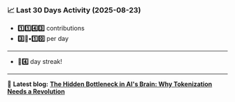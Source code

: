 <!--START_STATS-->
### 📈 Last 30 Days Activity (2025-08-23)  
- **1️⃣1️⃣4️⃣3️⃣** contributions  
- **3️⃣🎱•1️⃣0️⃣** per day
---
- **🎱4️⃣** day streak!
---
📝 **Latest blog:** [**The Hidden Bottleneck in AI's Brain: Why Tokenization Needs a Revolution**](https://andriak.com/blog/tokenization-revolution)
<!--END_STATS-->
